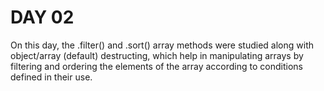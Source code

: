 # DAY 02

On this day, the .filter() and .sort() array methods were studied along with object/array (default) destructing, which help in manipulating arrays by filtering and ordering the elements of the array according to conditions defined in their use.

